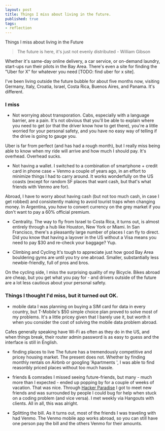 ```yaml
---
layout: post
title: Things I miss about living in the future.
published: true
tags:
- reflection
---
```


Things I miss about living in the Future

> The future is here, it's just not evenly distributed - William Gibson

Whether it's same-day online delivery, a car service, or on-demand laundry, start-ups run their pilots in the Bay Area. There's even a site for finding the "Uber for X" for whatever you need [TODO: find uber for x site]. 

I've been living outside the future bubble for about five months now, visiting Germany, Italy, Croatia, Israel, Costa Rica, Buenos Aires, and Panama.  It's different.

### I miss
- Not worrying about transporation.
Cabs, especially with a language barrier, are a pain. It's not obvious that you'll be able to explain where you need to get (or that the driver know how to get there), you're a little worried for your personal safety, and you have no easy way of telling if the drive is going to gauge you.

Uber is far from perfect (and has had a rough month), but I really miss being able to know when my ride will arrive and how much I should pay. It's overhead. Overhead sucks.

- Not having a wallet.
I switched to a combination of smartphone + credit card in phone case + Venmo a couple of years ago, in an effort to minimize things I had to carry around. It works wonderfully on the US coasts (except for random SF places that want cash, but that's what friends with Venmo are for).

Abroad, I have to worry about having cash (but not too much cash, in case I get robbed) and consistently making to avoid tourist traps when changing money. In Argentina, you _have_ to convert currency on the grey market if you don't want to pay a 60% official premium.

- Centrality.
The way to fly from Israel to Costa Rica, it turns out, is almost entirely through a hub like Houston, New York or Miami.  In San Francisco, there's a pleasantly large number of places I can fly to direct.  Did you know that having a layover in the US without a Visa means you need to pay $30 and re-check your baggage? Yup.

- Climbing and Cycling
It's tough to appreciate just how good Bay Area bouldering gyms are until you try one abroad. Smaller, substantially less newbie-friendly, full of pros and bros.  

On the cycling side, I miss the surprising quality of my Bicycle. Bikes abroad are cheap, but you get what you pay for - and drivers outside of the future are a lot less cautious about your personal safety.

### Things I thought I'd miss, but it turned out OK.
- mobile data 
I was planning on buying a SIM card for data in every country, but T-Mobile's $50 simple choice plan proved to solve most of my problems. It's a little pricey given that I barely use it, but worth it when you consider the cost of solving the mobile data problem abroad.

Cafes generally speaking have Wi-Fi as often as they do in the US, and when things break, their router admin password is as easy to guess and the interface is still in English.

- finding places to live
The future has a tremendously competitive and pricey housing market. The present does not. Whether by finding monthly rentals on Airbnb or googling 'Apartments <City>', I was able to find reasonbly priced places without too much hassle.

- friends & comrades
I missed seeing future-friends, but many - much more than I expected - ended up popping by for a couple of weeks of vacation. That was nice. Through [Hacker Paradise](http://hackerparadise.org) I got to meet new friends and was surrounded by people I could bug for help when stuck on a coding problem (and vice versa). I met weekly via Hangouts with clients. All in all, this was alright.

- Splitting the bill.
As it turns out, most of the friends I was traveling with had Venmo. The Venmo mobile app works abroad, so you can still have one person pay the bill and the others Venmo for their amounts. 